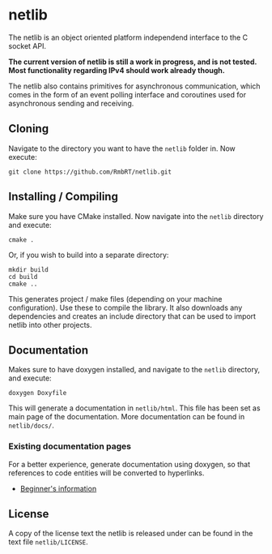# netlib

The netlib is an object oriented platform independend interface to the C socket API.

**The current version of netlib is still a work in progress, and is not tested. Most functionality regarding IPv4 should work already though.**

The netlib also contains primitives for asynchronous communication, which comes in the form of an event polling interface and coroutines used for asynchronous sending and receiving.

## Cloning

Navigate to the directory you want to have the `netlib` folder in. Now execute:

	git clone https://github.com/RmbRT/netlib.git

## Installing / Compiling

Make sure you have CMake installed. Now navigate into the `netlib` directory and execute:

	cmake .

Or, if you wish to build into a separate directory:

	mkdir build
	cd build
	cmake ..

This generates project / make files (depending on your machine configuration). Use these to compile the library.
It also downloads any dependencies and creates an include directory that can be used to import netlib into other projects.

## Documentation

Makes sure to have doxygen installed, and navigate to the `netlib` directory, and execute:

	doxygen Doxyfile

This will generate a documentation in `netlib/html`. This file has been set as main page of the documentation. More documentation can be found in `netlib/docs/`.

### Existing documentation pages

For a better experience, generate documentation using doxygen, so that references to code entities will be converted to hyperlinks.

* [Beginner's information](docs/Guide.md)

## License

A copy of the license text the netlib is released under can be found in the text file `netlib/LICENSE`.
